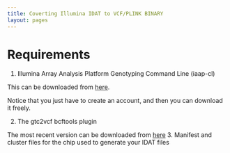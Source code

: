 ```yaml
---
title: Coverting Illumina IDAT to VCF/PLINK BINARY
layout: pages
---
```


# Requirements

1. Illumina Array Analysis Platform Genotyping Command Line (iaap-cl)

This can be downloaded from [here](https://emea.support.illumina.com/downloads/iaap-genotyping-cli.html). 

Notice that you just have to create an account, and then you can download it freely.

2. The gtc2vcf bcftools plugin

The most recent version can be downloaded from [here](https://software.broadinstitute.org/software/gtc2vcf/)
3. Manifest and cluster files for the chip used to generate your IDAT files



